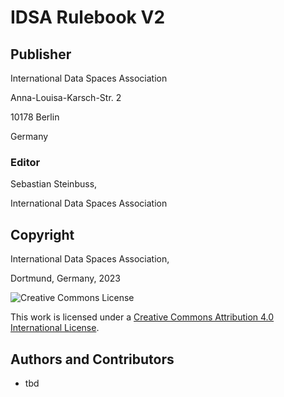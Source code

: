 # IDSA Rulebook V2 #

## Publisher ##

International Data Spaces Association

Anna-Louisa-Karsch-Str. 2

10178 Berlin

Germany

### Editor ###

Sebastian Steinbuss,

International Data Spaces Association

## Copyright ##

International Data Spaces Association,

Dortmund, Germany, 2023

![Creative Commons License](https://i.creativecommons.org/l/by/4.0/88x31.png)

This work is licensed under a [Creative Commons Attribution 4.0 International License](http://creativecommons.org/licenses/by/4.0/).

## Authors and Contributors ##

* tbd

